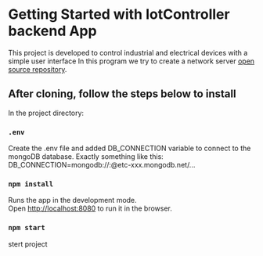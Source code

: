 # Getting Started with IotController backend App

This project is developed to control industrial and electrical devices with a simple user interface
In this program we try to create a network server [open source repository](https://github.com/DevAnsar/iotcontroller_back).

## After cloning, follow the steps below to install

In the project directory:

### `.env`
Create the .env file and added DB_CONNECTION variable to connect to the mongoDB database.
Exactly something like this: DB_CONNECTION=mongodb://<user>:<password>@etc-xxx.mongodb.net/...

### `npm install`

Runs the app in the development mode.\
Open [http://localhost:8080](http://localhost:8080) to run it in the browser.



### `npm start`

stert project
